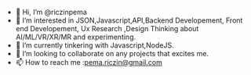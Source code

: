 - 👋 Hi, I’m @riczinpema
- 👀 I’m interested in JSON,Javascript,API,Backend Developement, Front end Developement, Ux Research ,Design Thinking about AI/ML/VR/XR/MR and experimenting.
- 🌱 I’m currently tinkering with Javascript,NodeJS.
- 💞️ I’m looking to collaborate on any projects that excites me.
- 📫 How to reach me :pema.riczin@gmail.com

<!---
riczinpema/riczinpema is a ✨ special ✨ repository because its `README.md` (this file) appears on your GitHub profile.
You can click the Preview link to take a look at your changes.
--->
